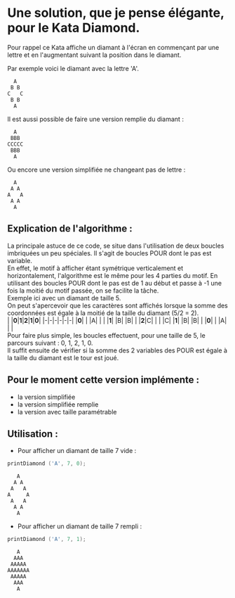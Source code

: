 # Une solution, que je pense élégante, pour le Kata Diamond.
Pour rappel ce Kata affiche un diamant à l'écran en commençant par une lettre et en l'augmentant suivant la position dans le diamant.

Par exemple voici le diamant avec la lettre 'A'.
```
  A
 B B
C   C
 B B
  A
```
 
 Il est aussi possible de faire une version remplie du diamant :
```
  A
 BBB
CCCCC
 BBB
  A
```

Ou encore une version simplifiée ne changeant pas de lettre :
```
  A
 A A
A   A
 A A
  A
```
## Explication de l'algorithme :
La principale astuce de ce code, se situe dans l'utilisation de deux boucles imbriquées un peu spéciales. Il s'agit de boucles POUR dont le pas est variable.
<br/>En effet, le motif à afficher étant symétrique verticalement et horizontalement, l'algorithme est le même pour les 4 parties du motif. En utilisant des boucles POUR dont le pas est de 1 au début et passe à -1 une fois la moitié du motif passée, on se facilite la tâche.
<br/>Exemple ici avec un diamant de taille 5.
<br/>On peut s'apercevoir que les caractères sont affichés lorsque la somme des coordonnées est égale à la moitié de la taille du diamant (5/2 = 2).
<br/>
| |**0**|**1**|**2**|**1**|**0**|
|-|-|-|-|-|-|
|**0**| | |A| | |
|**1**| |B| |B| |
|**2**|C| | | |C|
|**1**| |B| |B| |
|**0**| | |A| | |
<br/>Pour faire plus simple, les boucles effectuent, pour une taille de 5, le parcours suivant  : 0, 1, 2, 1, 0.
<br/>Il suffit ensuite de vérifier si la somme des 2 variables des POUR est égale à la taille du diamant est le tour est joué.
<br/>


## Pour le moment cette version implémente :
* la version simplifiée
* la version simplifiée remplie
* la version avec taille paramétrable

## Utilisation :
* Pour afficher un diamant de taille 7 vide :
```C
printDiamond ('A', 7, 0);
```
```
   A
  A A
 A   A
A     A
 A   A
  A A
   A
```
* Pour afficher un diamant de taille 7 rempli :
```C
printDiamond ('A', 7, 1);
```
```
   A
  AAA
 AAAAA
AAAAAAA
 AAAAA
  AAA
   A
```
